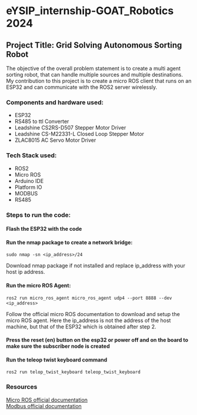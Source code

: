 # eYSIP_internship-GOAT_Robotics 2024

## Project Title: Grid Solving Autonomous Sorting Robot

The objective of the overall problem statement is to create a multi agent sorting robot, that can handle multiple sources and multiple destinations. My contribution to this project is to create a micro ROS client that runs on an ESP32 and can communicate with the ROS2 server wirelessly. 

### Components and hardware used:
- ESP32
- RS485 to ttl Converter
- Leadshine CS2RS-D507 Stepper Motor Driver
- Leadshine CS-M22331-L Closed Loop Stepper Motor
- ZLAC8015 AC Servo Motor Driver

### Tech Stack used:
- ROS2
- Micro ROS
- Arduino IDE
- Platform IO
- MODBUS
- RS485

### Steps to run the code:

#### Flash the ESP32 with the code

#### Run the nmap package to create a network bridge:
```
sudo nmap -sn <ip_address>/24
```
Download nmap package if not installed and replace ip_address with your host ip address.
<!-- ![image](https://github.com/achararjun/eysip_internship-GOAT_Robotics/assets/106529997/30333bf2-34f6-4dbf-a677-fb42d3d893f4) -->

#### Run the micro ROS Agent:

```
ros2 run micro_ros_agent micro_ros_agent udp4 --port 8888 --dev <ip_address>
```
Follow the official micro ROS documentation to download and setup the micro ROS agent.
Here the ip_address is not the address of the host machine, but that of the ESP32 which is obtained after step 2.

#### Press the reset (en) button on the esp32 or power off and on the board to make sure the subscriber node is created
<!-- ![image](https://github.com/achararjun/eysip_internship-GOAT_Robotics/assets/106529997/d1a7f423-1e4b-422f-9c75-03c0c4368eaf) -->


#### Run the teleop twist keyboard command

```
ros2 run telop_twist_keyboard teleop_twist_keyboard
```


### Resources

[Micro ROS official documentation](https://micro.ros.org/)\
[Modbus official documentation](https://modbus.org/)

